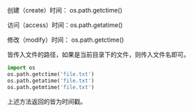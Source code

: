


创建（create）时间： os.path.getctime()

访问（access）时间：os.path.getatime()

修改（modify）时间： os.path.getctime()

皆传入文件的路径，如果是当前目录下的文件，则传入文件名即可。

```Python
import os
os.path.getctime('file.txt')
os.path.getatime('file.txt')
os.path.getmtime('file.txt')
```


上述方法返回的皆为时间戳。


